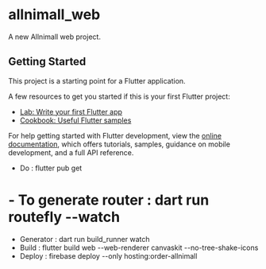 # allnimall_web

A new Allnimall web project.

## Getting Started

This project is a starting point for a Flutter application.

A few resources to get you started if this is your first Flutter project:

- [Lab: Write your first Flutter app](https://docs.flutter.dev/get-started/codelab)
- [Cookbook: Useful Flutter samples](https://docs.flutter.dev/cookbook)

For help getting started with Flutter development, view the
[online documentation](https://docs.flutter.dev/), which offers tutorials, samples, guidance on
mobile development, and a full API reference.

- Do : flutter pub get

# - To generate router : dart run routefly --watch

- Generator : dart run build_runner watch
- Build : flutter build web --web-renderer canvaskit --no-tree-shake-icons
- Deploy : firebase deploy --only hosting:order-allnimall
